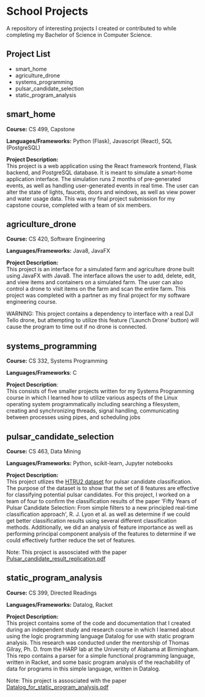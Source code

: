 # School Projects

A repository of interesting projects I created or contributed to while completing my Bachelor of Science in Computer Science.

## Project List

- smart_home
- agriculture_drone
- systems_programming
- pulsar_candidate_selection
- static_program_analysis

## smart_home

**Course:** CS 499, Capstone

**Languages/Frameworks:** Python (Flask), Javascript (React), SQL (PostgreSQL)

**Project Description:**  
This project is a web application using the React framework frontend, Flask backend, and PostgreSQL database.
It is meant to simulate a smart-home application interface.
The simulation runs 2 months of pre-generated events, as well as handling user-generated events in real time.
The user can alter the state of lights, faucets, doors and windows, as well as view power and water usage data.
This was my final project submission for my capstone course, completed with a team of six members.

## agriculture_drone

**Course:** CS 420, Software Engineering

**Languages/Frameworks:** Java8, JavaFX

**Project Description:**  
This project is an interface for a simulated farm and agriculture drone built using JavaFX with Java8.
The interface allows the user to add, delete, edit, and view items and containers on a simulated farm.
The user can also control a drone to visit items on the farm and scan the entire farm.
This project was completed with a partner as my final project for my software engineering course.

WARNING: This project contains a dependency to interface with a real DJI Tello drone, but attempting
to utilize this feature ('Launch Drone' button) will cause the program to time out if no drone is connected.

## systems_programming

**Course:** CS 332, Systems Programming

**Languages/Frameworks**: C

**Project Description**:  
This consists of five smaller projects written for my Systems Programming course
in which I learned how to utilize various aspects of the Linux operating system
programmatically including searching a filesystem,
creating and synchronizing threads,
signal handling,
communicating between processes using pipes, and
scheduling jobs

## pulsar_candidate_selection

**Course:** CS 463, Data Mining

**Languages/Frameworks:** Python, scikit-learn, Jupyter notebooks

**Project Description:**  
This project utlizes the [HTRU2 dataset](https://archive.ics.uci.edu/ml/datasets/HTRU2) for pulsar candidate classification.
The purpose of the dataset is to show that the set of 8 features are effective for classifying potential pulsar candidates.
For this project, I worked on a team of four to confirm the classification results of the paper
'Fifty Years of Pulsar Candidate Selection: From simple filters to a new principled real-time classification approach', R. J. Lyon et al.
as well as determine if we could get better classification results using several different classification methods.
Additionally, we did an analysis of feature importance as well as performing principal component analysis of the features
to determine if we could effectively further reduce the set of features.

Note: This project is assosciated with the paper [Pulsar_candidate_result_replication.pdf](https://github.com/laurthompson0/papers/blob/main/Pulsar_candidate_result_replication.pdf)

## static_program_analysis

**Course:** CS 399, Directed Readings

**Languages/Frameworks:** Datalog, Racket

**Project Description:**  
This project contains some of the code and documentation that I created during an
independent study and research course in which I learned about using the logic
programming language Datalog for use with static program analysis. This research
was conducted under the mentorship of Thomas Gilray, Ph. D. from the HARP lab
at the University of Alabama at Birmingham. This repo contains a parser
for a simple functional programming language, written in Racket, and
some basic program analysis of the reachability of data for programs
in this simple language, written in Datalog.

Note: This project is assosciated with the paper [Datalog_for_static_program_analysis.pdf](https://github.com/laurthompson0/papers/blob/main/Datalog_for_static_program_analysis.pdf)
